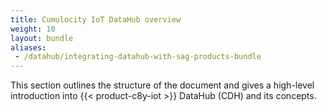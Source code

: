 ```yaml
---
title: Cumulocity IoT DataHub overview
weight: 10
layout: bundle
aliases:
 - /datahub/integrating-datahub-with-sag-products-bundle
---
```


This section outlines the structure of the document and gives a high-level introduction into {{< product-c8y-iot >}} DataHub (CDH) and its concepts.
